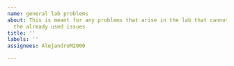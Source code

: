 ```yaml
---
name: general lab problems
about: This is meant for any problems that arise in the lab that cannot be used for
  the already used issues
title: ''
labels: ''
assignees: AlejandroM2000

---
```



